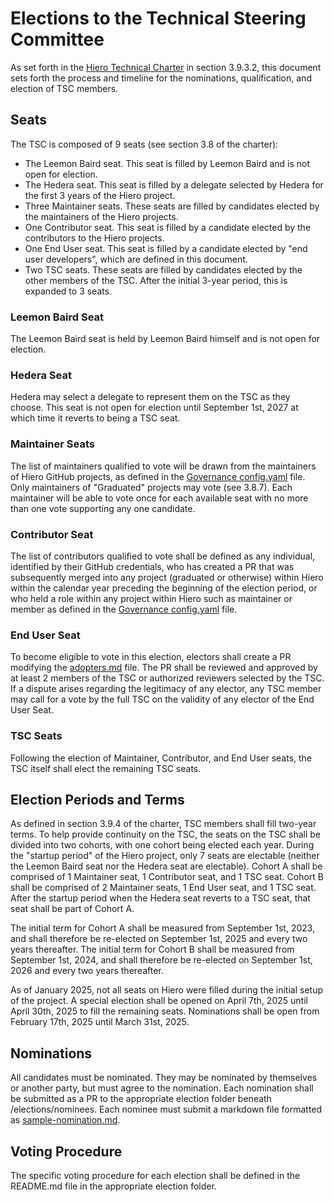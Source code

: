 # Elections to the Technical Steering Committee

As set forth in the [Hiero Technical Charter](/Hiero%20Technical%20Charter%20Final%209-16-2024.md) in section 3.9.3.2,
this document sets forth the process and timeline for the nominations, qualification, and election of TSC members.

## Seats

The TSC is composed of 9 seats (see section 3.8 of the charter):

- The Leemon Baird seat. This seat is filled by Leemon Baird and is not open for election.
- The Hedera seat. This seat is filled by a delegate selected by Hedera for the first 3 years of the Hiero project.
- Three Maintainer seats. These seats are filled by candidates elected by the maintainers of the Hiero projects.
- One Contributor seat. This seat is filled by a candidate elected by the contributors to the Hiero projects.
- One End User seat. This seat is filled by a candidate elected by "end user developers", which are defined in this
  document.
- Two TSC seats. These seats are filled by candidates elected by the other members of the TSC. After the initial 3-year
  period, this is expanded to 3 seats.

### Leemon Baird Seat

The Leemon Baird seat is held by Leemon Baird himself and is not open for election.

### Hedera Seat

Hedera may select a delegate to represent them on the TSC as they choose. This seat is not open for election until
September 1st, 2027 at which time it reverts to being a TSC seat.

### Maintainer Seats

The list of maintainers qualified to vote will be drawn from the maintainers of Hiero GitHub projects, as defined in
the [Governance config.yaml](/config.yaml) file. Only maintainers of "Graduated" projects may vote (see 3.8.7). Each maintainer
will be able to vote once for each available seat with no more than one vote supporting any one candidate.

### Contributor Seat

The list of contributors qualified to vote shall be defined as any individual, identified by their GitHub credentials,
who has created a PR that was subsequently merged into any project (graduated or otherwise) within Hiero within the
calendar year preceding the beginning of the election period, or who held a role within any project within Hiero such as
maintainer or member as defined in the [Governance config.yaml](/config.yaml) file.

### End User Seat

To become eligible to vote in this election, electors shall create a PR modifying
the [adopters.md](https://github.com/hiero-ledger/hiero/blob/main/adopters.md) file. The PR shall be reviewed and
approved by at least 2 members of the TSC or authorized reviewers selected by the TSC. If a dispute arises regarding the
legitimacy of any elector, any TSC member may call for a vote by the full TSC on the validity of any elector of the End
User Seat.

### TSC Seats

Following the election of Maintainer, Contributor, and End User seats, the TSC itself shall elect the remaining TSC
seats.

## Election Periods and Terms

As defined in section 3.9.4 of the charter, TSC members shall fill two-year terms. To help provide continuity on the
TSC, the seats on the TSC shall be divided into two cohorts, with one cohort being elected each year. During the
"startup period" of the Hiero project, only 7 seats are electable (neither the Leemon Baird seat nor the Hedera seat are
electable). Cohort A shall be comprised of 1 Maintainer seat, 1 Contributor seat, and 1 TSC seat. Cohort B shall be
comprised of 2 Maintainer seats, 1 End User seat, and 1 TSC seat. After the startup period when the Hedera seat reverts
to a TSC seat, that seat shall be part of Cohort A.

The initial term for Cohort A shall be measured from September 1st, 2023, and shall therefore be re-elected on September
1st, 2025 and every two years thereafter. The initial term for Cohort B shall be measured from September 1st, 2024, and
shall therefore be re-elected on September 1st, 2026 and every two years thereafter.

As of January 2025, not all seats on Hiero were filled during the initial setup of the project. A special election shall
be opened on April 7th, 2025 until April 30th, 2025 to fill the remaining seats. Nominations shall be open from February
17th, 2025 until March 31st, 2025. 

## Nominations

All candidates must be nominated. They may be nominated by themselves or another party, but must agree to the
nomination. Each nomination shall be submitted as a PR to the appropriate election folder beneath /elections/nominees.
Each nominee must submit a markdown file formatted as [sample-nomination.md](/elections/nominees/mar-2025-election/sample-nomination.md).

## Voting Procedure

The specific voting procedure for each election shall be defined in the README.md file in the appropriate election
folder.
